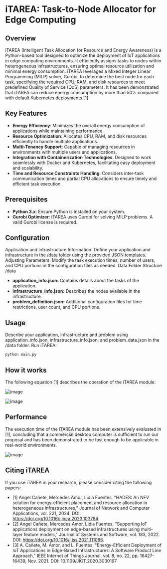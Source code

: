# iTAREA: Task-to-Node Allocator for Edge Computing

## Overview
iTAREA (Intelligent Task Allocation for Resource and Energy Awareness) is a Python-based tool designed to optimize the deployment of IoT applications in edge computing environments. It efficiently assigns tasks to nodes within heterogeneous infrastructures, ensuring optimal resource utilization and minimal energy consumption. iTAREA leverages a Mixed Integer Linear Programming (MILP) solver, Gurobi, to determine the best node for each task, specifying the required CPU, RAM, and disk resources to meet predefined Quality of Service (QoS) parameters. It has been demonstrated that iTAREA can reduce energy consumption by more than 50% compared with default Kubernetes deployments [1].

## Key Features
- **Energy Efficiency**: Minimizes the overall energy consumption of applications while maintaining performance.
- **Resource Optimization**: Allocates CPU, RAM, and disk resources efficiently to handle multiple applications.
- **Multi-Tenancy Support**: Capable of managing resources in environments with multiple users and applications.
- **Integration with Containerization Technologies**: Designed to work seamlessly with Docker and Kubernetes, facilitating easy deployment and scalability.
- **Time and Resource Constraints Handling**: Considers inter-task communication times and partial CPU allocations to ensure timely and efficient task execution.

## Prerequisites
- **Python 3.x**: Ensure Python is installed on your system.
- **Gurobi Optimizer**: iTAREA uses Gurobi for solving MILP problems. A valid Gurobi license is required.

## Configuration

Application and Infrastructure Information: Define your application and infrastructure in the /data folder using the provided JSON templates.
Adjusting Parameters: Modify the task execution times, number of users, and CPU portions in the configuration files as needed.
Data Folder Structure /data

- **application_info.json:** Contains details about the tasks of the application.
- **infrastructure_info.json:** Describes the nodes available in the infrastructure.
- **problem_definition.json:** Additional configuration files for time restrictions, user count, and CPU portions.

## Usage

Describe your application, infrastructure and problem using application_info.json, infrastructure_info.json, and problem_data.json in the /data folder.
Run iTAREA:
```bash
python main.py
```

## How it works 

The following equation [1] describes the operation of the iTAREA module:

![image](https://github.com/user-attachments/assets/5f7498c8-6ab6-4897-9e3b-5918d6c3a8ea)

![image](https://github.com/user-attachments/assets/5c299078-c804-4ac0-8937-65a15e5d351e)

## Performance 

The execution time of the iTAREA module has been extensively evaluated in [1], concluding that a commercial desktop computer is sufficient to run our proposal and has been demonstrated to be fast enough to be applicable in real-world environments.

![image](https://github.com/user-attachments/assets/2530b7d0-4925-4f36-9364-a8e38293475f)

## Citing iTAREA

If you use iTAREA in your research, please consider citing the following papers:

- [1] Angel Cañete, Mercedes Amor, Lidia Fuentes, "HADES: An NFV solution for energy-efficient placement and resource allocation in heterogeneous infrastructures," Journal of Network and Computer Applications, vol. 221, 2024. DOI: https://doi.org/10.1016/j.jnca.2023.103764.
- [2] Angel Cañete, Mercedes Amor, Lidia Fuentes, "Supporting IoT applications deployment on edge-based infrastructures using multi-layer feature models," Journal of Systems and Software, vol. 183, 2022. DOI: https://doi.org/10.1016/j.jss.2021.111086.
- [3] A. Cañete, M. Amor, and L. Fuentes, "Energy-Efficient Deployment of IoT Applications in Edge-Based Infrastructures: A Software Product Line Approach," IEEE Internet of Things Journal, vol. 8, no. 22, pp. 16427-16439, Nov. 2021. DOI: 10.1109/JIOT.2020.3030197
